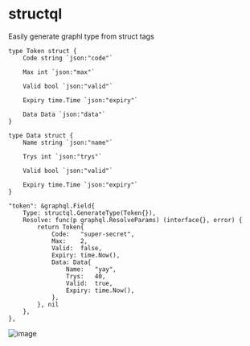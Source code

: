 # structql

Easily generate graphl type from struct tags





	type Token struct {
		Code string `json:"code"`

		Max int `json:"max"`

		Valid bool `json:"valid"`

		Expiry time.Time `json:"expiry"`

		Data Data `json:"data"`
	}

	type Data struct {
		Name string `json:"name"`

		Trys int `json:"trys"`

		Valid bool `json:"valid"`

		Expiry time.Time `json:"expiry"`
	}

	"token": &graphql.Field{
		Type: structql.GenerateType(Token{}),
		Resolve: func(p graphql.ResolveParams) (interface{}, error) {
			return Token{
				Code:   "super-secret",
				Max:    2,
				Valid:  false,
				Expiry: time.Now(),
				Data: Data{
					Name:   "yay",
					Trys:   40,
					Valid:  true,
					Expiry: time.Now(),
				},
			}, nil
		},
	},


![image](https://user-images.githubusercontent.com/6259987/79978873-fe8ecc00-8476-11ea-8468-bdedeae39685.png)
